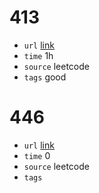 # 413
- `url` [link](https://leetcode.com/problems/arithmetic-slices/description/)
- `time` 1h
- `source` leetcode
- `tags` good
# 446
- `url` [link](https://leetcode.com/problems/arithmetic-slices-ii-subsequence/?envType=daily-question&envId=2024-01-07)
- `time` 0
- `source` leetcode
- `tags` 

